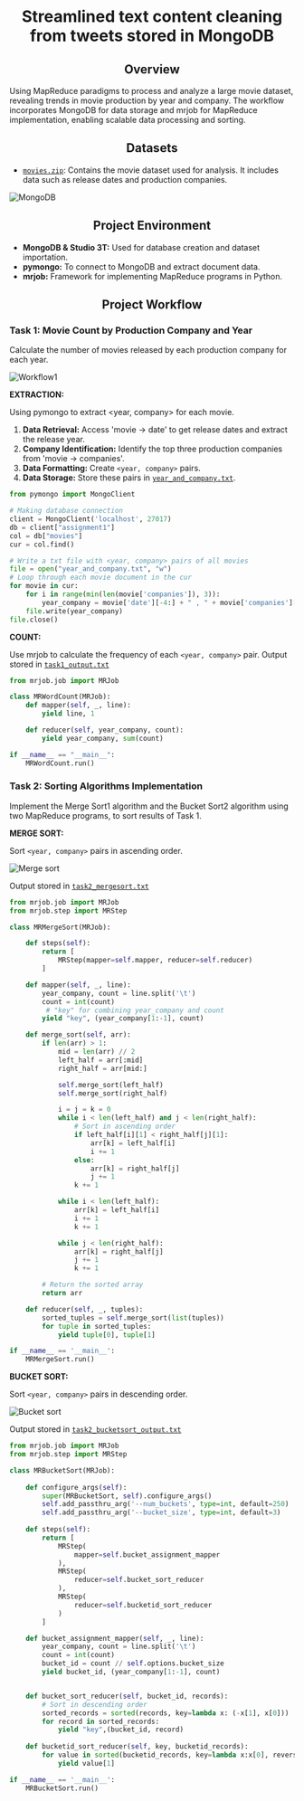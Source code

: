 # __<center>Streamlined text content cleaning from tweets stored in MongoDB</center>__

## __<center>Overview</center>__
Using MapReduce paradigms to process and analyze a large movie dataset, revealing trends in movie production by year and company. The workflow incorporates MongoDB for data storage and mrjob for MapReduce implementation, enabling scalable data processing and sorting.


## __<center>Datasets</center>__
- [`movies.zip`](https://github.com/VivianNg9/Data-Mining/blob/main/MapReduce/movies.json): Contains the movie dataset used for analysis. It includes data such as release dates and production companies.
  
![MongoDB](https://github.com/VivianNg9/Streamlined-text-content-cleaning-from-tweets-stored-in-MongoDB--/blob/main/image%20/MongoDB.png)


## __<center>Project Environment</center>__
- **MongoDB & Studio 3T:** Used for database creation and dataset importation.
- **pymongo:** To connect to MongoDB and extract document data.
- **mrjob:** Framework for implementing MapReduce programs in Python.


## __<center>Project Workflow</center>__

### Task 1: Movie Count by Production Company and Year  
Calculate the number of movies released by each production company for each year.
  
![Workflow1](https://github.com/VivianNg9/Streamlined-text-content-cleaning-from-tweets-stored-in-MongoDB--/blob/main/image%20/workflow1.png)

**EXTRACTION:** 

Using pymongo to extract <year, company> for each movie.
  1. **Data Retrieval:** Access 'movie -> date' to get release dates and extract the release year.
  2. **Company Identification:** Identify the top three production companies from 'movie -> companies'.
  3. **Data Formatting:** Create `<year, company>` pairs.
  4. **Data Storage:** Store these pairs in [`year_and_company.txt`](https://github.com/VivianNg9/Data-Mining/blob/main/MapReduce/Output%20file%20for%20Task%201/year_and_company.txt).
     
```python
from pymongo import MongoClient                                                                                                   

# Making database connection
client = MongoClient('localhost', 27017)
db = client["assignment1"]
col = db["movies"]
cur = col.find() 

# Write a txt file with <year, company> pairs of all movies 
file = open("year_and_company.txt", "w")
# Loop through each movie document in the cur
for movie in cur: 
    for i in range(min(len(movie['companies']), 3)):
        year_company = movie['date'][-4:] + " , " + movie['companies'][i]['name']+ '\n'
    file.write(year_company)  
file.close()
```

**COUNT:** 

Use mrjob to calculate the frequency of each `<year, company>` pair. Output stored in [`task1_output.txt`](https://github.com/VivianNg9/Data-Mining/blob/main/MapReduce/Output%20file%20for%20Task%201/task1_output.txt)

```python
from mrjob.job import MRJob                                     

class MRWordCount(MRJob):
    def mapper(self, _, line):
        yield line, 1

    def reducer(self, year_company, count):
        yield year_company, sum(count)

if __name__ == "__main__":
    MRWordCount.run()
```


### Task 2: Sorting Algorithms Implementation 
Implement the Merge Sort1 algorithm and the Bucket Sort2 algorithm using two MapReduce programs, to sort results of Task 1.

**MERGE SORT:** 

Sort `<year, company>` pairs in ascending order. 

![Merge sort](https://github.com/VivianNg9/Streamlined-text-content-cleaning-from-tweets-stored-in-MongoDB--/blob/main/image%20/Workflow_Mergesort.png)

Output stored in [`task2_mergesort.txt`](https://github.com/VivianNg9/Data-Mining/blob/main/MapReduce/Output%20file%20for%20Task%202/task2_mergesort_output.txt)

```python
from mrjob.job import MRJob                                                           
from mrjob.step import MRStep                                                        

class MRMergeSort(MRJob):

    def steps(self):
        return [
            MRStep(mapper=self.mapper, reducer=self.reducer)
        ]

    def mapper(self, _, line):
        year_company, count = line.split('\t')
        count = int(count)
         # "key" for combining year_company and count 
        yield "key", (year_company[1:-1], count) 

    def merge_sort(self, arr):
        if len(arr) > 1:
            mid = len(arr) // 2
            left_half = arr[:mid]
            right_half = arr[mid:]

            self.merge_sort(left_half)
            self.merge_sort(right_half)

            i = j = k = 0
            while i < len(left_half) and j < len(right_half):
                # Sort in ascending order
                if left_half[i][1] < right_half[j][1]:  
                    arr[k] = left_half[i]
                    i += 1
                else:
                    arr[k] = right_half[j]
                    j += 1
                k += 1

            while i < len(left_half):
                arr[k] = left_half[i]
                i += 1
                k += 1

            while j < len(right_half):
                arr[k] = right_half[j]
                j += 1
                k += 1

        # Return the sorted array
        return arr  

    def reducer(self, _, tuples):
        sorted_tuples = self.merge_sort(list(tuples))
        for tuple in sorted_tuples:
            yield tuple[0], tuple[1]

if __name__ == '__main__':
    MRMergeSort.run()
```

**BUCKET SORT:** 

Sort `<year, company>` pairs in descending order.

![Bucket sort](https://github.com/VivianNg9/Streamlined-text-content-cleaning-from-tweets-stored-in-MongoDB--/blob/main/image%20/Workflow_Bucketsort.png)

Output stored in [`task2_bucketsort_output.txt`](https://github.com/VivianNg9/Data-Mining/blob/main/MapReduce/Output%20file%20for%20Task%202/task2_bucketsort_output.txt)

``` python
from mrjob.job import MRJob                                                                     
from mrjob.step import MRStep                                                                    

class MRBucketSort(MRJob):
 
    def configure_args(self):
        super(MRBucketSort, self).configure_args()
        self.add_passthru_arg('--num_buckets', type=int, default=250)
        self.add_passthru_arg('--bucket_size', type=int, default=3)
 
    def steps(self):
        return [
            MRStep(
                mapper=self.bucket_assignment_mapper
            ),
            MRStep(
                reducer=self.bucket_sort_reducer
            ),
            MRStep(
                reducer=self.bucketid_sort_reducer
            )
        ]

    def bucket_assignment_mapper(self, _, line):
        year_company, count = line.split('\t')
        count = int(count)
        bucket_id = count // self.options.bucket_size
        yield bucket_id, (year_company[1:-1], count)


    def bucket_sort_reducer(self, bucket_id, records):
        # Sort in descending order
        sorted_records = sorted(records, key=lambda x: (-x[1], x[0]))  
        for record in sorted_records:
            yield "key",(bucket_id, record)
    
    def bucketid_sort_reducer(self, key, bucketid_records):
        for value in sorted(bucketid_records, key=lambda x:x[0], reverse=True):
            yield value[1]

if __name__ == '__main__':
    MRBucketSort.run()
```


